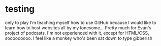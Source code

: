 # testing
only to play
I'm teaching myself how to use GitHub because I would like to learn how to host websites all by my lonesome... Pretty much for Evan's project of podcasts. I'm not experienced with it, except for HTML/CSS, sooooooooo.
I feel like a monkey who's been sat down to type gibberish
